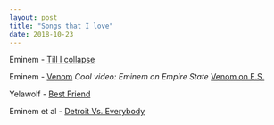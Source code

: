 ```yaml
---
layout: post
title: "Songs that I love"
date: 2018-10-23
---
```

Eminem - [Till I collapse](https://www.youtube.com/watch?v=ikKUceLXdt8&start_radio=1&list=RDikKUceLXdt8)

Eminem - [Venom](https://www.youtube.com/watch?v=gRZ_HPYiTC0)
*Cool video: Eminem on Empire State* [Venom on E.S.](https://www.youtube.com/watch?v=bdCyEBdUSTE&t=282s)


Yelawolf - [Best Friend](https://www.youtube.com/watch?v=kHRU0TvB42c)

Eminem et al - [Detroit Vs. Everybody](https://www.youtube.com/watch?v=hCdgDxQbW_U)

